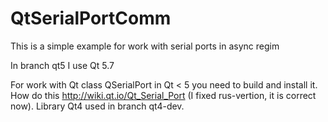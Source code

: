 # QtSerialPortComm
This is a simple example for work with serial ports in async regim

In branch qt5 I use Qt 5.7

For work with Qt class QSerialPort in Qt < 5 you need to build and install it.
How do this http://wiki.qt.io/Qt_Serial_Port (I fixed rus-vertion, it is correct now).
Library Qt4 used in branch qt4-dev.
